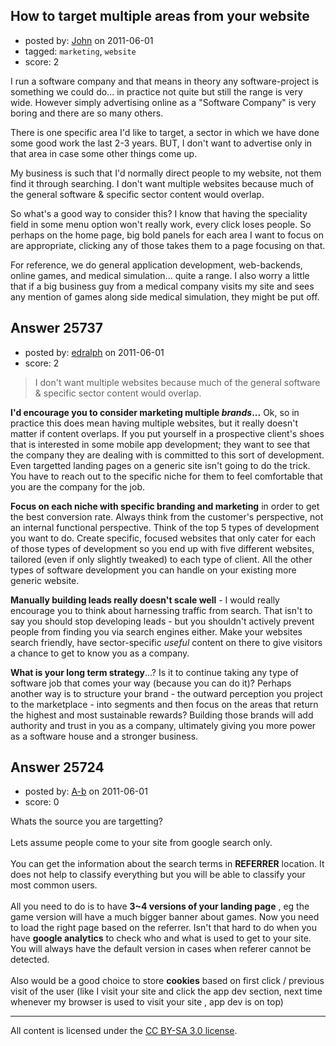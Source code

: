 ## How to target multiple areas from your website

- posted by: [John](https://stackexchange.com/users/-1/10955-john) on 2011-06-01
- tagged: `marketing`, `website`
- score: 2

I run a software company and that means in theory any software-project is something we could do... in practice not quite but still the range is very wide. However simply advertising online as a "Software Company" is very boring and there are so many others.

There is one specific area I'd like to target, a sector in which we have done some good work the last 2-3 years. BUT, I don't want to advertise only in that area in case some other things come up.

My business is such that I'd normally direct people to my website, not them find it through searching. I don't want multiple websites because much of the general software & specific sector content would overlap.

So what's a good way to consider this? I know that having the speciality field in some menu option won't really work, every click loses people. So perhaps on the home page, big bold panels for each area I want to focus on are appropriate, clicking any of those takes them to a page focusing on that.

For reference, we do general application development, web-backends, online games, and medical simulation... quite a range. I also worry a little that if a big business guy from a medical company visits my site and sees any mention of games along side medical simulation, they might be put off.


## Answer 25737

- posted by: [edralph](https://stackexchange.com/users/-1/9362-edralph) on 2011-06-01
- score: 2

>  I don't want multiple websites because much of the general software & specific sector content would overlap.

**I'd encourage you to consider marketing multiple *brands*...**  Ok, so in practice this does mean having multiple websites, but it really doesn't matter if content overlaps.  If you put yourself in a prospective client's shoes that is interested in some mobile app development; they want to see that the company they are dealing with is committed to this sort of development.  Even targetted landing pages on a generic site isn't going to do the trick.  You have to reach out to the specific niche for them to feel comfortable that you are the company for the job.

**Focus on each niche with specific branding and marketing** in order to get the best conversion rate.  Always think from the customer's perspective, not an internal functional perspective.  Think of the top 5 types of development you want to do.  Create specific, focused websites that only cater for each of those types of development so you end up with five different websites, tailored (even if only slightly tweaked) to each type of client.  All the other types of software development you can handle on your existing more generic website.

**Manually building leads really doesn't scale well** - I would really encourage you to think about harnessing traffic from search.  That isn't to say you should stop developing leads - but you shouldn't actively prevent people from finding you via search engines either.  Make your websites search friendly, have sector-specific *useful* content on there to give visitors a chance to get to know you as a company.

**What is your long term strategy**...?  Is it to continue taking any type of software job that comes your way (because you can do it)?  Perhaps another way is to structure your brand - the outward perception you project to the marketplace - into segments and then focus on the areas that return the highest and most sustainable rewards?  Building those brands will add authority and trust in you as a company, ultimately giving you more power as a software house and a stronger business.


## Answer 25724

- posted by: [A-b](https://stackexchange.com/users/-1/10721-a-b) on 2011-06-01
- score: 0

Whats the source you are targetting? <br/><br/>
Lets assume people come to your site from google search only. <br/><br/>
You can get the information about the search terms in **REFERRER** location. It does not help to classify everything but you will be able to classify your most common users. <br/><br/>
All you need to do is to have **3~4 versions of your landing page** , eg the game version will have a much bigger banner about games. Now you need to load the right page based on the referrer. Isn't that hard to do when you have **google analytics** to check who and what is used to get to your site. You will always have the default version in cases when referer cannot be detected. <br/><br/>
Also would be a good choice to store **cookies** based on first click / previous visit of the user (like I visit your site and click the app dev section, next time whenever my browser is used to visit your site , app dev is on top)



---

All content is licensed under the [CC BY-SA 3.0 license](https://creativecommons.org/licenses/by-sa/3.0/).
